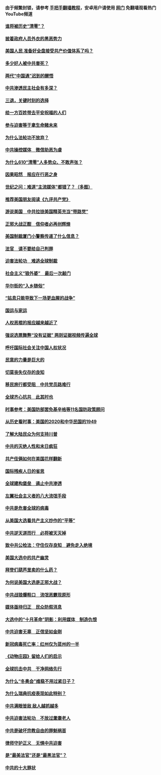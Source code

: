 #### 由于频繁封锁，请参考 [手把手翻墙教程](https://github.com/gfw-breaker/guides/wiki/)，安卓用户请使用 [网门](https://github.com/gfw-breaker/nogfw/blob/master/dl.md?t=01021500) 免翻墙观看热门YouTube频道 

#### [谁将被历史“清零”？](../pages/251/417485.md?t=01021500) 

#### [披着政府人员外衣的黑恶势力](../pages/251/417442.md?t=01021500) 

#### [美国人民 准备好全盘接受共产价值体系了吗？](../pages/251/417491.md?t=01021500) 

#### [多少好人被中共害死？](../pages/251/417144.md?t=01021500) 

#### [两代“中国通”迟到的醒悟](../pages/251/417064.md?t=01021500) 

#### [中共渗透民主社会有多深？](../pages/251/417063.md?t=01021500) 

#### [三退，关键时刻的选择](../pages/251/416969.md?t=01021500) 

#### [给一方百姓带去平安祝福的人们](../pages/251/416941.md?t=01021500) 

#### [参与迫害等于拿生命赌未来](../pages/251/416856.md?t=01021500) 

#### [为什么法轮功不放弃？](../pages/251/416864.md?t=01021500) 

#### [中共操控媒体　微信助恶为虐](../pages/251/416724.md?t=01021500) 

#### [为什么610“清零”人多势众、不敢声张？](../pages/251/416632.md?t=01021500) 

#### [因果昭然　报应在行恶之身](../pages/251/416582.md?t=01021500) 

#### [世纪之问：难道“主流媒体”都错了？（多图）](../pages/251/416571.md?t=01021500) 

#### [推荐美国朋友阅读《九评共产党》](../pages/251/416510.md?t=01021500) 

#### [游说美国　中共拉拢美国精英充当“带路党”](../pages/251/416529.md?t=01021500) 

#### [正邪大战正酣　信仰者必再创辉煌](../pages/251/416433.md?t=01021500) 

#### [美国制裁厦门小警察传递了什么信息？](../pages/251/416432.md?t=01021500) 

#### [法官　请不要给自己判罪](../pages/251/416379.md?t=01021500) 

#### [迫害法轮功　难逃全球制裁](../pages/251/416380.md?t=01021500) 

#### [社会主义“狼外婆”　最后一次敲门](../pages/251/416394.md?t=01021500) 

#### [华尔街的“入乡随俗”](../pages/251/416395.md?t=01021500) 

#### [“姑息只能导致下一场更血腥的战争”](../pages/251/416223.md?t=01021500) 

#### [国运与家运](../pages/251/416224.md?t=01021500) 

#### [人权恶棍的报应越来越近了](../pages/251/416276.md?t=01021500) 

#### [强说选票舞弊“没有证据” 两则证据视频传遍全球](../pages/251/416227.md?t=01021500) 

#### [呼吁国际社会关注中国人权状况](../pages/251/416135.md?t=01021500) 

#### [民意的力量是巨大的](../pages/251/416222.md?t=01021500) 

#### [切莫丧失仅存的良知](../pages/251/416134.md?t=01021500) 

#### [移民旅行都受阻　中共党员路难行](../pages/251/416033.md?t=01021500) 

#### [全球齐心抗共　此其时也](../pages/251/415989.md?t=01021500) 

#### [时事参考：美国防部罢免基辛格等11名国防政策顾问](../pages/251/415970.md?t=01021500) 

#### [从历史看时事：美国的2020和中华民国的1949](../pages/251/415949.md?t=01021500) 

#### [了解大陆民众为何支持川普](../pages/251/415950.md?t=01021500) 

#### [中共的灭绝人性和末日疯狂](../pages/251/415944.md?t=01021500) 

#### [共产伎俩如何在美国花样翻新](../pages/251/415908.md?t=01021500) 

#### [国际残疾人日的省思](../pages/251/415849.md?t=01021500) 

#### [全球建构堡垒　遏止中共渗透](../pages/251/415850.md?t=01021500) 

#### [左翼社会主义者的八大流氓手段](../pages/251/415802.md?t=01021500) 

#### [中共是危害全球的病毒](../pages/251/415569.md?t=01021500) 

#### [从美国大选看共产主义炒作的“平等”](../pages/251/415654.md?t=01021500) 

#### [中共逆天道而行　必将被天灭掉](../pages/251/415626.md?t=01021500) 

#### [致中共公检法：守住仅存良知　避免走入绝境](../pages/251/415627.md?t=01021500) 

#### [美国大选中的共产幽灵](../pages/251/415618.md?t=01021500) 

#### [拜登们葫芦里卖的什么药？](../pages/251/415531.md?t=01021500) 

#### [为何说美国大选是正邪大战？](../pages/251/415530.md?t=01021500) 

#### [中共战狼爆粗口　流氓恶霸现原形](../pages/251/415426.md?t=01021500) 

#### [媒体亟待归正　民众防假消息](../pages/251/415402.md?t=01021500) 

#### [大选中的“十月革命”阴影：利用媒体　制造仇恨](../pages/251/415334.md?t=01021500) 

#### [中共迫害无辜　正信坚如金刚](../pages/251/415307.md?t=01021500) 

#### [新冠病毒死亡率：红州仅为蓝州的一半](../pages/251/415164.md?t=01021500) 

#### [《动物庄园》留给人们的启示](../pages/251/415178.md?t=01021500) 

#### [全球抗击中共　干净网络先行](../pages/251/415096.md?t=01021500) 

#### [为什么“冬奥会”维稳不用过紧日子？](../pages/251/414949.md?t=01021500) 

#### [为什么瑞典抗疫表现如此特别？](../pages/251/414950.md?t=01021500) 

#### [中共满眼皆敌 敌人越抓越多](../pages/251/415053.md?t=01021500) 

#### [中共迫害法轮功　不放过耄耋老人](../pages/251/414994.md?t=01021500) 

#### [中共是破坏宗教自由的罪魁祸首](../pages/251/414901.md?t=01021500) 

#### [律师守护正义　无惧中共迫害](../pages/251/414900.md?t=01021500) 

#### [是“最美法官”还是“最黑法官”？](../pages/251/414885.md?t=01021500) 

#### [中共的十大罪状](../pages/251/414772.md?t=01021500) 

